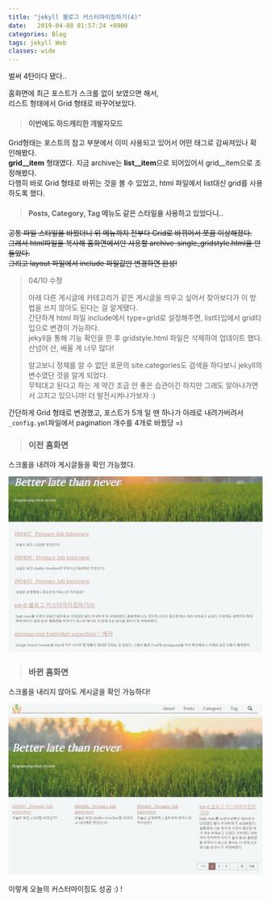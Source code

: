 ```yaml
---
title: "jekyll 블로그 커스터마이징하기(4)"
date:   2019-04-08 01:57:24 +0900
categories: Blog
tags: jekyll Web
classes: wide
---
```


벌써 4탄이다 됐다..  
  
홈화면에 최근 포스트가 스크롤 없이 보였으면 해서,  
리스트 형태에서 Grid 형태로 바꾸어보았다.  
  
> #### 이번에도 하드캐리한 개발자모드 
  
Grid형태는 포스트의 참고 부분에서 이미 사용되고 있어서 어떤 태그로 감싸져있나 확인해봤다.  
**grid__item** 형태였다. 지금 archive는 **list__item**으로 되어있어서 grid__item으로 조정해봤다.  
다행히 바로 Grid 형태로 바뀌는 것을 볼 수 있었고, html 파일에서 list대신 grid를 사용하도록 했다.  

> #### Posts, Category, Tag 메뉴도 같은 스타일을 사용하고 있었다니.. 
  
~~공통 파일 스타일을 바꿨더니 위 메뉴까지 전부다 Grid로 바뀌어서 쪼끔 이상해졌다.  
그래서 html파일을 복사해 홈화면에서만 사용할 archive-single_gridstyle.html을 만들었다.  
그리고 layout 파일에서 include 파일값만 변경하면 완성!~~

> 04/10 수정
>   
> 아래 다른 게시글에 카테고리가 같은 게시글을 띄우고 싶어서 찾아보다가 이 방법을 쓰지 않아도 된다는 걸 알게됐다.  
> 간단하게 html 파일 include에서 type=grid로 설정해주면, list타입에서 grid타입으로 변경이 가능하다.  
> jekyll을 통해 기능 확인을 한 후 gridstyle.html 파일은 삭제하여 업데이트 했다.  
> 산넘어 산, 배울 게 너무 많다!  
>   
> 알고보니 정체를 알 수 없던 포문의 site.categories도 검색을 하다보니 jekyll의 변수였단 것을 알게 되었다.  
> 무턱대고 된다고 하는 게 약간 조금 안 좋은 습관이긴 하지만 그래도 알아나가면서 고치고 있으니까! 
> 더 발전시켜나가보자 :)  
  
간단하게 Grid 형태로 변경했고, 포스트가 5개 일 땐 하나가 아래로 내려가버려서 `_config.yml`파일에서 pagination 개수를 4개로 바꿨당 =)  

> ### 이전 홈화면 
스크롤을 내려야 게시글들을 확인 가능했다.  

![이전 홈화면](/assets/images/before_home.png)

> ### 바뀐 홈화면
스크롤을 내리지 않아도 게시글을 확인 가능하다!  

![바뀐 홈화면](/assets/images/after_home.PNG)


이렇게 오늘의 커스터마이징도 성공 :) !